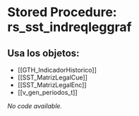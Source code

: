 # Stored Procedure: rs_sst_indreqleggraf

## Usa los objetos:
- [[GTH_IndicadorHistorico]]
- [[SST_MatrizLegalCue]]
- [[SST_MatrizLegalEnc]]
- [[v_gen_periodos_t]]

*No code available.*
